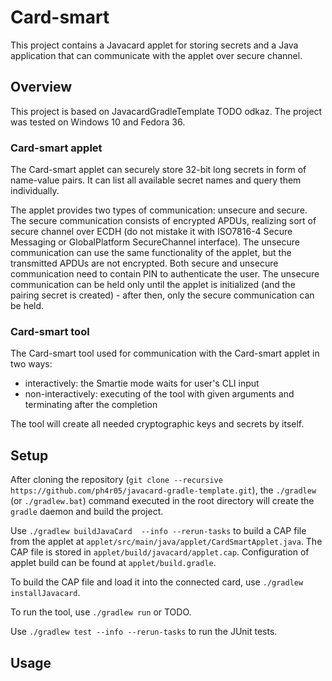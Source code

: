 # Card-smart
This project contains a Javacard applet for storing secrets 
and a Java application that can communicate with the applet over secure channel.

## Overview
This project is based on JavacardGradleTemplate TODO odkaz. The project was tested on Windows 10 and Fedora 36.

### Card-smart applet
The Card-smart applet can securely store 32-bit long secrets in form of name-value pairs.
It can list all available secret names and query them individually.

The applet provides two types of communication: unsecure and secure.
The secure communication consists of encrypted APDUs, realizing sort of secure channel over ECDH
(do not mistake it with ISO7816-4 Secure Messaging or GlobalPlatform SecureChannel interface).
The unsecure communication can use the same functionality of the applet, but the transmitted APDUs are not encrypted.
Both secure and unsecure communication need to contain PIN to authenticate the user.
The unsecure communication can be held only until the applet is initialized (and the pairing secret is created) -
after then, only the secure communication can be held.

### Card-smart tool
The Card-smart tool used for communication with the Card-smart applet in two ways:
- interactively: the Smartie mode waits for user's CLI input
- non-interactively: executing of the tool with given arguments and terminating after the completion

The tool will create all needed cryptographic keys and secrets by itself.


## Setup
After cloning the repository (`git clone --recursive https://github.com/ph4r05/javacard-gradle-template.git`), 
the `./gradlew` (or `./gradlew.bat`) command executed in the root directory 
will create the `gradle` daemon and build the project.

Use `./gradlew buildJavaCard  --info --rerun-tasks` to build a CAP file from the applet at 
`applet/src/main/java/applet/CardSmartApplet.java`. The CAP file is stored in `applet/build/javacard/applet.cap`.
Configuration of applet build can be found at `applet/build.gradle`.

To build the CAP file and load it into the connected card, use `./gradlew installJavacard`.

To run the tool, use `./gradlew run` or TODO.

Use `./gradlew test --info --rerun-tasks` to run the JUnit tests.

## Usage
